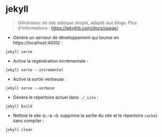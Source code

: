 # jekyll

> Générateur de site statique simple, adapté aux blogs.
> Plus d'informations : <https://jekyllrb.com/docs/usage/>.

- Génère un serveur de développement qui tourne en https://localhost:4000/ :

`jekyll serve`

- Active la régénération incrémentale :

`jekyll serve --incremental`

- Active la sortie verbeuse :

`jekyll serve --verbose`

- Génère le répertoire actuel dans `./_site` :

`jekyll build`

- Nettoie le site (c.-à.-d. supprime la sortie du site et le répertoire `cache`) sans compiler :

`jekyll clean`
